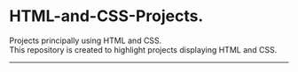 # HTML-and-CSS-Projects.
Projects principally using HTML and CSS. <br>
This repository is created to highlight projects displaying HTML and CSS.

-----------------------------------------------------------------------------

